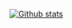 [![Github stats](https://github-readme-stats.vercel.app/api?username=TomaszWegrzyn&count_private=true&include_all_commits=true&show_icons=true&theme=dark)](https://github.com/anuraghazra/github-readme-stats)
